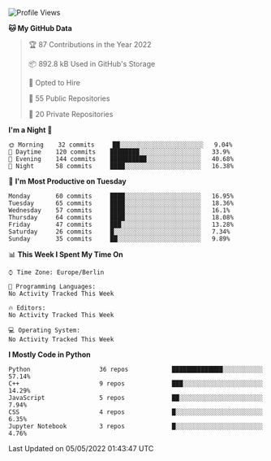 <!--START_SECTION:waka-->
![Profile Views](http://img.shields.io/badge/Profile%20Views-1-blue)

**🐱 My GitHub Data** 

> 🏆 87 Contributions in the Year 2022
 > 
> 📦 892.8 kB Used in GitHub's Storage 
 > 
> 💼 Opted to Hire
 > 
> 📜 55 Public Repositories 
 > 
> 🔑 20 Private Repositories  
 > 
**I'm a Night 🦉** 

```text
🌞 Morning    32 commits     ██░░░░░░░░░░░░░░░░░░░░░░░   9.04% 
🌆 Daytime    120 commits    ████████░░░░░░░░░░░░░░░░░   33.9% 
🌃 Evening    144 commits    ██████████░░░░░░░░░░░░░░░   40.68% 
🌙 Night      58 commits     ████░░░░░░░░░░░░░░░░░░░░░   16.38%

```
📅 **I'm Most Productive on Tuesday** 

```text
Monday       60 commits     ████░░░░░░░░░░░░░░░░░░░░░   16.95% 
Tuesday      65 commits     ████░░░░░░░░░░░░░░░░░░░░░   18.36% 
Wednesday    57 commits     ████░░░░░░░░░░░░░░░░░░░░░   16.1% 
Thursday     64 commits     ████░░░░░░░░░░░░░░░░░░░░░   18.08% 
Friday       47 commits     ███░░░░░░░░░░░░░░░░░░░░░░   13.28% 
Saturday     26 commits     █░░░░░░░░░░░░░░░░░░░░░░░░   7.34% 
Sunday       35 commits     ██░░░░░░░░░░░░░░░░░░░░░░░   9.89%

```


📊 **This Week I Spent My Time On** 

```text
⌚︎ Time Zone: Europe/Berlin

💬 Programming Languages: 
No Activity Tracked This Week

🔥 Editors: 
No Activity Tracked This Week

💻 Operating System: 
No Activity Tracked This Week

```

**I Mostly Code in Python** 

```text
Python                   36 repos            ██████████████░░░░░░░░░░░   57.14% 
C++                      9 repos             ███░░░░░░░░░░░░░░░░░░░░░░   14.29% 
JavaScript               5 repos             ██░░░░░░░░░░░░░░░░░░░░░░░   7.94% 
CSS                      4 repos             █░░░░░░░░░░░░░░░░░░░░░░░░   6.35% 
Jupyter Notebook         3 repos             █░░░░░░░░░░░░░░░░░░░░░░░░   4.76%

```



 Last Updated on 05/05/2022 01:43:47 UTC
<!--END_SECTION:waka-->　　
